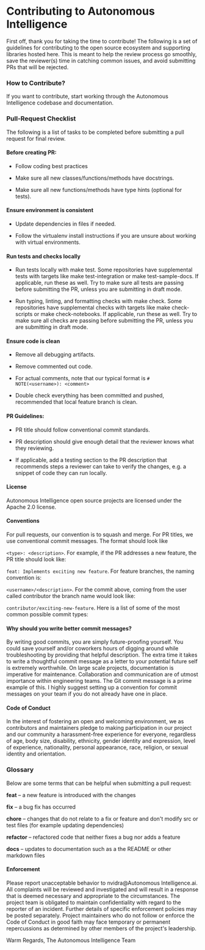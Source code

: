 # Contributing to Autonomous Intelligence

First off, thank you for taking the time to contribute! The following is a set of guidelines for contributing to the open source ecosystem and supporting libraries hosted here. This is meant to help the review process go smoothly, save the reviewer(s) time in catching common issues, and avoid submitting PRs that will be rejected.

### How to Contribute?
If you want to contribute, start working through the Autonomous Intelligence codebase and documentation.

### Pull-Request Checklist
The following is a list of tasks to be completed before submitting a pull request for final review.

#### Before creating PR:
- Follow coding best practices

- Make sure all new classes/functions/methods have docstrings.
   
- Make sure all new functions/methods have type hints (optional for tests).

#### Ensure environment is consistent
- Update dependencies in files if needed.
 
- Follow the virtualenv install instructions if you are unsure about working with virtual environments.

#### Run tests and checks locally
- Run tests locally with make test. Some repositories have supplemental tests with targets like make test-integration or make test-sample-docs. If applicable, run these as well. Try to make sure all tests are passing before submitting the PR, unless you are submitting in draft mode.
  
- Run typing, linting, and formatting checks with make check. Some repositories have supplemental checks with targets like make check-scripts or make check-notebooks. If applicable, run these as well. Try to make sure all checks are passing before submitting the PR, unless you are submitting in draft mode.

#### Ensure code is clean
- Remove all debugging artifacts.
  
- Remove commented out code.
  
- For actual comments, note that our typical format is ```# NOTE(<username>): <comment>```

- Double check everything has been committed and pushed, recommended that local feature branch is clean.

#### PR Guidelines:
- PR title should follow conventional commit standards.

- PR description should give enough detail that the reviewer knows what they reviewing.

- If applicable, add a testing section to the PR description that recommends steps a reviewer can take to verify the changes, e.g. a snippet of code they can run locally.

#### License
Autonomous Intelligence open source projects are licensed under the Apache 2.0 license.

#### Conventions
For pull requests, our convention is to squash and merge. For PR titles, we use conventional commit messages. The format should look like

```<type>: <description>```.
For example, if the PR addresses a new feature, the PR title should look like:

```feat: Implements exciting new feature```.
For feature branches, the naming convention is:

```<username>/<description>```.
For the commit above, coming from the user called contributor the branch name would look like:

```contributor/exciting-new-feature```.
Here is a list of some of the most common possible commit types:


#### Why should you write better commit messages?
By writing good commits, you are simply future-proofing yourself. You could save yourself and/or coworkers hours of digging around while troubleshooting by providing that helpful description. The extra time it takes to write a thoughtful commit message as a letter to your potential future self is extremely worthwhile. On large scale projects, documentation is imperative for maintenance. Collaboration and communication are of utmost importance within engineering teams. The Git commit message is a prime example of this. I highly suggest setting up a convention for commit messages on your team if you do not already have one in place.

#### Code of Conduct
In the interest of fostering an open and welcoming environment, we as contributors and maintainers pledge to making participation in our project and our community a harassment-free experience for everyone, regardless of age, body size, disability, ethnicity, gender identity and expression, level of experience, nationality, personal appearance, race, religion, or sexual identity and orientation.

### Glossary

Below are some terms that can be helpful when submitting a pull request:

**feat** – a new feature is introduced with the changes

**fix** – a bug fix has occurred

**chore** – changes that do not relate to a fix or feature and don't modify src or test files (for example updating dependencies)

**refactor** – refactored code that neither fixes a bug nor adds a feature

**docs** – updates to documentation such as a the README or other markdown files

#### Enforcement
Please report unacceptable behavior to nvidra@Autonomous Intelligence.ai. All complaints will be reviewed and investigated and will result in a response that is deemed necessary and appropriate to the circumstances. The project team is obligated to maintain confidentiality with regard to the reporter of an incident. Further details of specific enforcement policies may be posted separately. Project maintainers who do not follow or enforce the Code of Conduct in good faith may face temporary or permanent repercussions as determined by other members of the project's leadership.

Warm Regards,
The Autonomous Intelligence Team

